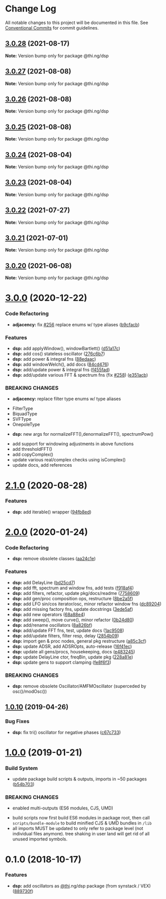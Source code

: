 # Change Log

All notable changes to this project will be documented in this file.
See [Conventional Commits](https://conventionalcommits.org) for commit guidelines.

## [3.0.28](https://github.com/thi-ng/umbrella/compare/@thi.ng/dsp@3.0.27...@thi.ng/dsp@3.0.28) (2021-08-17)

**Note:** Version bump only for package @thi.ng/dsp





## [3.0.27](https://github.com/thi-ng/umbrella/compare/@thi.ng/dsp@3.0.26...@thi.ng/dsp@3.0.27) (2021-08-08)

**Note:** Version bump only for package @thi.ng/dsp





## [3.0.26](https://github.com/thi-ng/umbrella/compare/@thi.ng/dsp@3.0.25...@thi.ng/dsp@3.0.26) (2021-08-08)

**Note:** Version bump only for package @thi.ng/dsp





## [3.0.25](https://github.com/thi-ng/umbrella/compare/@thi.ng/dsp@3.0.24...@thi.ng/dsp@3.0.25) (2021-08-08)

**Note:** Version bump only for package @thi.ng/dsp





## [3.0.24](https://github.com/thi-ng/umbrella/compare/@thi.ng/dsp@3.0.23...@thi.ng/dsp@3.0.24) (2021-08-04)

**Note:** Version bump only for package @thi.ng/dsp





## [3.0.23](https://github.com/thi-ng/umbrella/compare/@thi.ng/dsp@3.0.22...@thi.ng/dsp@3.0.23) (2021-08-04)

**Note:** Version bump only for package @thi.ng/dsp





## [3.0.22](https://github.com/thi-ng/umbrella/compare/@thi.ng/dsp@3.0.21...@thi.ng/dsp@3.0.22) (2021-07-27)

**Note:** Version bump only for package @thi.ng/dsp





## [3.0.21](https://github.com/thi-ng/umbrella/compare/@thi.ng/dsp@3.0.20...@thi.ng/dsp@3.0.21) (2021-07-01)

**Note:** Version bump only for package @thi.ng/dsp





## [3.0.20](https://github.com/thi-ng/umbrella/compare/@thi.ng/dsp@3.0.19...@thi.ng/dsp@3.0.20) (2021-06-08)

**Note:** Version bump only for package @thi.ng/dsp





# [3.0.0](https://github.com/thi-ng/umbrella/compare/@thi.ng/dsp@2.1.5...@thi.ng/dsp@3.0.0) (2020-12-22)


### Code Refactoring

* **adjacency:** fix [#256](https://github.com/thi-ng/umbrella/issues/256) replace enums w/ type aliases ([b9cfacb](https://github.com/thi-ng/umbrella/commit/b9cfacbbb67fcb89d72090bdad512edaffa1adcf))


### Features

* **dsp:** add applyWindow(), windowBartlett() ([d51a17c](https://github.com/thi-ng/umbrella/commit/d51a17c10dd6cbfbb69bb1cf09f46e59d2dd8ba2))
* **dsp:** add cos() stateless oscillator ([276c6b7](https://github.com/thi-ng/umbrella/commit/276c6b76a6b69498f3b37c94fc34c4915b95b9b6))
* **dsp:** add power & integral fns ([88edaac](https://github.com/thi-ng/umbrella/commit/88edaac0b93fb811738cbfd06d41063d8c4b9aff))
* **dsp:** add windowWelch(), add docs ([84cd476](https://github.com/thi-ng/umbrella/commit/84cd4763a2a897d6b15b21b680fe2c8bd15c9d4a))
* **dsp:** add/update power & integral fns ([f455fad](https://github.com/thi-ng/umbrella/commit/f455fad649394cd386839d983d8ae25895f9f1a2))
* **dsp:** add/update various FFT & spectrum fns (fix [#258](https://github.com/thi-ng/umbrella/issues/258)) ([e351acb](https://github.com/thi-ng/umbrella/commit/e351acb98b1c776a6c8efe9ba910c2ec3b2df831))


### BREAKING CHANGES

* **adjacency:** replace filter type enums w/ type aliases

- FilterType
- BiquadType
- SVFType
- OnepoleType
* **dsp:** new args for normalizeFFT(),denormalizeFFT(), spectrumPow()

- add support for windowing adjustments in above functions
- add thresholdFFT()
- add copyComplex()
- update various real/complex checks using isComplex()
- update docs, add references





# [2.1.0](https://github.com/thi-ng/umbrella/compare/@thi.ng/dsp@2.0.28...@thi.ng/dsp@2.1.0) (2020-08-28)


### Features

* **dsp:** add iterable() wrapper ([94fb8ed](https://github.com/thi-ng/umbrella/commit/94fb8ed3a91ea45dcb53961a3b1c4a6a96cb2fb0))





# [2.0.0](https://github.com/thi-ng/umbrella/compare/@thi.ng/dsp@1.0.18...@thi.ng/dsp@2.0.0) (2020-01-24)

### Code Refactoring

* **dsp:** remove obsolete classes ([aa24c1e](https://github.com/thi-ng/umbrella/commit/aa24c1e4d9272f6ed468c011c00ab7c1b3e6c4f7))

### Features

* **dsp:** add DelayLine ([bd25cd7](https://github.com/thi-ng/umbrella/commit/bd25cd7482d40ad21b713c6c6f7086458b5adbd0))
* **dsp:** add fft, spectrum and window fns, add tests ([f918af4](https://github.com/thi-ng/umbrella/commit/f918af4e4169f75a0168098083e6b7fab4eba551))
* **dsp:** add filters, refactor, update pkg/docs/readme ([7758609](https://github.com/thi-ng/umbrella/commit/775860996c09ea540d397702040ab4d53a338830))
* **dsp:** add gen/proc composition ops, restructure ([8be2a5f](https://github.com/thi-ng/umbrella/commit/8be2a5f9fee18e2fdf7aefb48455b38511de5569))
* **dsp:** add LFO sin/cos iterator/osc, minor refactor window fns ([dc89204](https://github.com/thi-ng/umbrella/commit/dc892043bb94b759ec04547b9194d8cfdbd9aa2f))
* **dsp:** add missing factory fns, update docstrings ([3ede5af](https://github.com/thi-ng/umbrella/commit/3ede5af1c85564a4aa974f3a77c18a12f3bb6073))
* **dsp:** add new operators ([68a88e4](https://github.com/thi-ng/umbrella/commit/68a88e4774979ef1a81149dd233324cdbc8b3787))
* **dsp:** add sweep(), move curve(), minor refactor ([0b24d80](https://github.com/thi-ng/umbrella/commit/0b24d8035d8da716f14644c76b7768ba75b84189))
* **dsp:** add/rename oscillators ([8a826bf](https://github.com/thi-ng/umbrella/commit/8a826bf0f0ead26e7da52ef79c911290942c80fb))
* **dsp:** add/update FFT fns, test, update docs ([1ac9508](https://github.com/thi-ng/umbrella/commit/1ac95080da1da7d07212dcc65a1d97917c644d7f))
* **dsp:** add/update filters, filter resp, delay ([2854b09](https://github.com/thi-ng/umbrella/commit/2854b096fdbe05f05b542c87a80bf08bb2b14ffe))
* **dsp:** import gen & proc nodes, general pkg restructure ([a85c3cf](https://github.com/thi-ng/umbrella/commit/a85c3cf3c80c3714637fc4f3410742a88356f78f))
* **dsp:** update ADSR, add ADSROpts, auto-release ([16f41ec](https://github.com/thi-ng/umbrella/commit/16f41ec4a60ea80ee9e544641f034491b7814754))
* **dsp:** update all gens/procs, housekeeping, docs ([e483245](https://github.com/thi-ng/umbrella/commit/e483245d48b8ae0c74d93d1f2f2270a2379c642b))
* **dsp:** update DelayLine ctor, freqBin, update pkg ([228a81e](https://github.com/thi-ng/umbrella/commit/228a81e951203e4e215de825d2474ec302290727))
* **dsp:** update gens to support clamping ([fe8f6f3](https://github.com/thi-ng/umbrella/commit/fe8f6f347b9a9a618cfd30b95739f9400cc197d6))

### BREAKING CHANGES

* **dsp:** remove obsolete Oscillator/AMFMOscillator
(superceded by osc()/modOsc())

## [1.0.10](https://github.com/thi-ng/umbrella/compare/@thi.ng/dsp@1.0.9...@thi.ng/dsp@1.0.10) (2019-04-26)

### Bug Fixes

* **dsp:** fix tri() oscillator for negative phases ([c67c733](https://github.com/thi-ng/umbrella/commit/c67c733))

# [1.0.0](https://github.com/thi-ng/umbrella/compare/@thi.ng/dsp@0.1.3...@thi.ng/dsp@1.0.0) (2019-01-21)

### Build System

* update package build scripts & outputs, imports in ~50 packages ([b54b703](https://github.com/thi-ng/umbrella/commit/b54b703))

### BREAKING CHANGES

* enabled multi-outputs (ES6 modules, CJS, UMD)

- build scripts now first build ES6 modules in package root, then call
  `scripts/bundle-module` to build minified CJS & UMD bundles in `/lib`
- all imports MUST be updated to only refer to package level
  (not individual files anymore). tree shaking in user land will get rid of
  all unused imported symbols.

# 0.1.0 (2018-10-17)

### Features

* **dsp:** add oscillators as [@thi](https://github.com/thi).ng/dsp package (from synstack / VEX) ([889730f](https://github.com/thi-ng/umbrella/commit/889730f))
